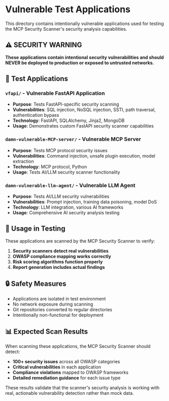 # Vulnerable Test Applications

This directory contains intentionally vulnerable applications used for testing the MCP Security Scanner's security analysis capabilities.

## ⚠️ **SECURITY WARNING**

**These applications contain intentional security vulnerabilities and should NEVER be deployed to production or exposed to untrusted networks.**

## 📁 Test Applications

### `vfapi/` - Vulnerable FastAPI Application
- **Purpose**: Tests FastAPI-specific security scanning
- **Vulnerabilities**: SQL injection, NoSQL injection, SSTI, path traversal, authentication bypass
- **Technology**: FastAPI, SQLAlchemy, Jinja2, MongoDB
- **Usage**: Demonstrates custom FastAPI security scanner capabilities

### `damn-vulnerable-MCP-server/` - Vulnerable MCP Server
- **Purpose**: Tests MCP protocol security issues
- **Vulnerabilities**: Command injection, unsafe plugin execution, model extraction
- **Technology**: MCP protocol, Python
- **Usage**: Tests AI/LLM security scanner functionality

### `damn-vulnerable-llm-agent/` - Vulnerable LLM Agent
- **Purpose**: Tests AI/LLM security vulnerabilities
- **Vulnerabilities**: Prompt injection, training data poisoning, model DoS
- **Technology**: LLM integration, various AI frameworks
- **Usage**: Comprehensive AI security analysis testing

## 🧪 Usage in Testing

These applications are scanned by the MCP Security Scanner to verify:

1. **Security scanners detect real vulnerabilities**
2. **OWASP compliance mapping works correctly**
3. **Risk scoring algorithms function properly**
4. **Report generation includes actual findings**

## 🔒 Safety Measures

- Applications are isolated in test environment
- No network exposure during scanning
- Git repositories converted to regular directories
- Intentionally non-functional for deployment

## 📊 Expected Scan Results

When scanning these applications, the MCP Security Scanner should detect:
- **100+ security issues** across all OWASP categories
- **Critical vulnerabilities** in each application
- **Compliance violations** mapped to OWASP frameworks
- **Detailed remediation guidance** for each issue type

These results validate that the scanner's security analysis is working with real, actionable vulnerability detection rather than mock data.